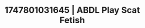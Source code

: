 ---
categories:
- Anal play
- Erotic curves
- Erogenous zones
- Sensual choreography
- Wet skin
image: /assets/images/1747801031645.jpg
layout: post
seo:
  description: Featured content with exclusive ABDL Play, Scat Fetish. HD images available.
  keywords: ABDL Play, Scat Fetish
  og_image: /assets/images/1747801031645.jpg
  schema_type: VisualArtwork
tags:
- ABDL Play
- Scat Fetish
- '#1747801031645'
title: 1747801031645 | ABDL Play Scat Fetish
---